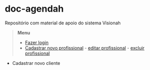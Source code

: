 # doc-agendah
Repositório com material de apoio do sistema Visionah

> **Menu**
> - [Fazer login](../doc-agendah/Login/readme.md)
> - [Cadastrar novo profissional]()
    - [editar profissional]()
    - [excluir profissional]()
- Cadastrar novo cliente

